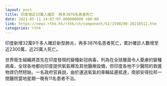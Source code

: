 ```yaml
---
layout: post
title: 印度增近33萬人確診　再多3876名患者死亡
date: 2021-05-11 14:07:07.000000000 +08:00
link: https://news.rthk.hk/rthk/ch/component/k2/1590290-20210511.htm
categories: rthk
---
```


印度新增32萬9千多人確診新型肺炎，再多3876名患者死亡，累計確診人數增至近2300萬，近25萬人死亡。

世界衛生組織將首先在印度發現的變種新冠病毒，列為在全球層面令人憂慮的變種病毒，全球各地都向印度提供氧氣樽及其他醫療設備，但印度各地不少醫院的救援物資仍然短缺。一名政府官員說，由於運送氧氣的車輛延遲抵達，南部安得拉邦一間醫院當地星期一晚有11名患者不治。
